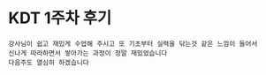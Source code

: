 # KDT 1주차 후기

```처음이라 수업을 따라가기도 힘들줄 알았고 과연 잘 해낼수 있을까 라는 마음이 앞섰는데
강사님이 쉽고 재밌게 수업해 주시고 또 기초부터 실력을 닦는것 같은 느낌이 들어서
신나게 따라하면서 쌓아가는 과정이 정말 재밌었습니다 
다음주도 열심히 하겠습니다
```

